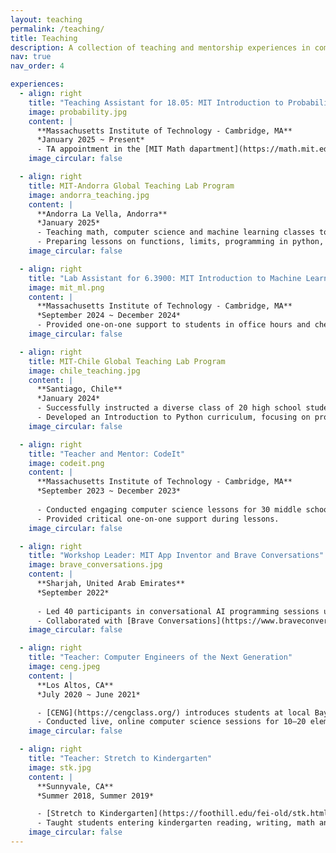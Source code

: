 ```yaml
---
layout: teaching
permalink: /teaching/
title: Teaching
description: A collection of teaching and mentorship experiences in computer science, programming, and general education.
nav: true
nav_order: 4

experiences:
  - align: right
    title: "Teaching Assistant for 18.05: MIT Introduction to Probability and Statistics"
    image: probability.jpg
    content: |
      **Massachusetts Institute of Technology - Cambridge, MA**  
      *January 2025 ~ Present*
      - TA appointment in the [MIT Math dapartment](https://math.mit.edu/) for my Masters in [EECS](https://www.eecs.mit.edu/)
    image_circular: false

  - align: right
    title: MIT-Andorra Global Teaching Lab Program
    image: andorra_teaching.jpg
    content: |
      **Andorra La Vella, Andorra**  
      *January 2025*
      - Teaching math, computer science and machine learning classes to high school juniors and seniors
      - Preparing lessons on functions, limits, programming in python, decision trees, simple neural network concepts and CNNs.
    image_circular: false

  - align: right
    title: "Lab Assistant for 6.3900: MIT Introduction to Machine Learning Course"
    image: mit_ml.png
    content: |
      **Massachusetts Institute of Technology - Cambridge, MA**  
      *September 2024 ~ December 2024*
      - Provided one-on-one support to students in office hours and checked for understanding of concepts through guided checkoffs during class.
    image_circular: false

  - align: right
    title: MIT-Chile Global Teaching Lab Program
    image: chile_teaching.jpg
    content: |
      **Santiago, Chile**  
      *January 2024*
      - Successfully instructed a diverse class of 20 high school students in a two-week long programming summer camp, emphasizing practical applications and problem-solving.
      - Developed an Introduction to Python curriculum, focusing on programming fundamentals.
    image_circular: false

  - align: right
    title: "Teacher and Mentor: CodeIt"
    image: codeit.png
    content: |
      **Massachusetts Institute of Technology - Cambridge, MA**  
      *September 2023 ~ December 2023*
      
      - Conducted engaging computer science lessons for 30 middle school girls.
      - Provided critical one-on-one support during lessons.
    image_circular: false

  - align: right
    title: "Workshop Leader: MIT App Inventor and Brave Conversations"
    image: brave_conversations.jpg
    content: |
      **Sharjah, United Arab Emirates**  
      *September 2022*
      
      - Led 40 participants in conversational AI programming sessions using the MIT App Inventor [Alexa Skills Inventor](https://www.amazonfutureengineer.com/alexa) interface. Supported students through one-on-one instruction.
      - Collaborated with [Brave Conversations](https://www.braveconversations.org/event/sharjah) leaders to develop a workshop curriculum for the [2022 International Government Communication Forum](https://www.igcc.ae/en/events/igcf/agenda.aspx?edition=2022) in Sharjah.
    image_circular: false

  - align: right
    title: "Teacher: Computer Engineers of the Next Generation"
    image: ceng.jpeg
    content: |
      **Los Altos, CA**  
      *July 2020 ~ June 2021*

      - [CENG](https://cengclass.org/) introduces students at local Bay Area schools to computer science. 
      - Conducted live, online computer science sessions for 10–20 elementary and middle school students. Taught introduction to JavaScript
    image_circular: false

  - align: right
    title: "Teacher: Stretch to Kindergarten"
    image: stk.jpg
    content: |
      **Sunnyvale, CA**  
      *Summer 2018, Summer 2019*

      - [Stretch to Kindergarten](https://foothill.edu/fei-old/stk.html) (STK) bridges educational inequities for underserved children in the Bay Area by hosting free summer school classes.
      - Taught students entering kindergarten reading, writing, math and essential classroom skills.
    image_circular: false
---
```

